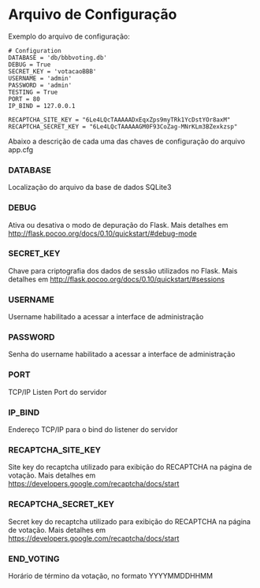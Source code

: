 # Arquivo de Configuração

Exemplo do arquivo de configuração:

```
# Configuration
DATABASE = 'db/bbbvoting.db'
DEBUG = True
SECRET_KEY = 'votacaoBBB'
USERNAME = 'admin'
PASSWORD = 'admin'
TESTING = True
PORT = 80
IP_BIND = 127.0.0.1

RECAPTCHA_SITE_KEY = "6Le4LQcTAAAAADxEqxZps9myTRk1YcDstYOr8axM"
RECAPTCHA_SECRET_KEY = "6Le4LQcTAAAAAGM0F93CoZag-MNrKLm3BZexkzsp"
```

Abaixo a descrição de cada uma das chaves de configuração do arquivo app.cfg

### DATABASE
Localização do arquivo da base de dados SQLite3

### DEBUG
Ativa ou desativa o modo de depuração do Flask. Mais detalhes em http://flask.pocoo.org/docs/0.10/quickstart/#debug-mode

### SECRET_KEY
Chave para criptografia dos dados de sessão utilizados no Flask. Mais detalhes em http://flask.pocoo.org/docs/0.10/quickstart/#sessions

### USERNAME
Username habilitado a acessar a interface de administração

### PASSWORD
Senha do username habilitado a acessar a interface de administração

### PORT
TCP/IP Listen Port do servidor

### IP_BIND
Endereço TCP/IP para o bind do listener do servidor

### RECAPTCHA_SITE_KEY
Site key do recaptcha utilizado para exibição do RECAPTCHA na página de votação. Mais detalhes em https://developers.google.com/recaptcha/docs/start 

### RECAPTCHA_SECRET_KEY
Secret key do recaptcha utilizado para exibição do RECAPTCHA na página de votação. Mais detalhes em https://developers.google.com/recaptcha/docs/start

### END_VOTING
Horário de término da votação, no formato YYYYMMDDHHMM
